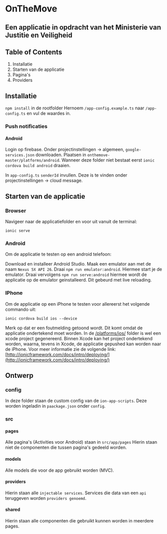 # OnTheMove 
## Een applicatie in opdracht van het Ministerie van Justitie en Veiligheid

## Table of Contents

1. Installatie
2. Starten van de applicatie
3. Pagina's
4. Providers

## Installatie

`npm install` in de rootfolder
Hernoem `/app-config.example.ts` naar `/app-config.ts` en vul de waardes in.

### Push notificaties
#### Android
Login op firebase. Onder projectinstellingen -> algemeen, `google-services.json` downloaden.
Plaatsen in `onthemove-master/platforms/android`. Wanneer deze folder niet bestaat eerst `ionic cordova build android` draaien.

In `app-config.ts` `senderId` invullen. Deze is te vinden onder projectinstellingen -> cloud message.


## Starten van de applicatie
### Browser

Navigeer naar de applicatiefolder en voor uit vanuit de terminal:

```ionic serve```

### Android
Om de applicatie te testen op een android telefoon:

Download en installeer Android Studio. Maak een emulator aan met de naam `Nexus 5X API 26`.
Draai `npm run emulator:android`. Hiermee start je de emulator.
Draai vervolgens `npm run serve:android` hiermee wordt de applicatie op de emulator geinstalleerd. Dit gebeurd met live reloading.


### IPhone
Om de applicatie op een iPhone te testen voor allereerst het volgende commando uit:

```ionic cordova build ios --device```

Merk op dat er een foutmelding getoond wordt. Dit komt omdat de applicatie ondertekend moet worden. In de [/platforms/ios/]() folder is wel een xcode project gegenereerd. Binnen Xcode kan het project ondertekend worden, waarna, tevens in Xcode, de applicatie gepushed kan worden naar de iPhone. Voor meer informatie zie de volgende link: [http://ionicframework.com/docs/intro/deploying/](http://ionicframework.com/docs/intro/deploying/)


## Ontwerp
### config
In deze folder staan de custom config van de `ion-app-scripts`. Deze worden ingeladin in `paackage.json` onder `config`.

### src
#### pages
Alle pagina's (Activities voor Android) staan in `src/app/pages` 
Hierin staan niet de componenten die tussen pagina's gedeeld worden.

#### models
Alle models die voor de app gebruikt worden (MVC).

#### providers
Hierin staan alle `injectable services`. Services die data van een `api` teruggeven worden `providers genoemd`.

#### shared
Hierin staan alle componenten die gebruikt kunnen worden in meerdere pages.




